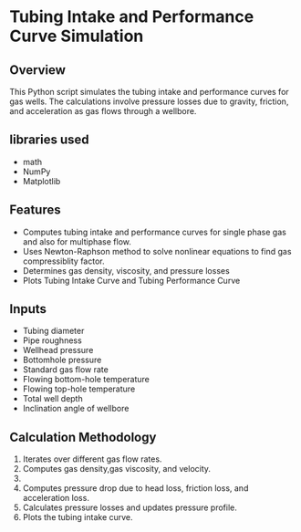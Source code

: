 # Tubing Intake and Performance Curve Simulation

## Overview
This Python script simulates the tubing intake and performance curves for gas wells. The calculations involve pressure losses due to gravity, friction, and acceleration as gas flows through a wellbore.

## libraries used
- math
- NumPy
- Matplotlib

## Features
- Computes tubing intake and performance curves for single phase gas and also for multiphase flow.
- Uses Newton-Raphson method to solve nonlinear equations to find gas compressiblity factor.
- Determines gas density, viscosity, and pressure losses
- Plots Tubing Intake Curve and Tubing Performance Curve

## Inputs
- Tubing diameter
- Pipe roughness
- Wellhead pressure
- Bottomhole pressure
- Standard gas flow rate
- Flowing bottom-hole temperature
- Flowing top-hole temperature
- Total well depth
- Inclination angle of wellbore

## Calculation Methodology
1. Iterates over different gas flow rates.
2. Computes gas density,gas viscosity,  and velocity.
3. 
4. Computes pressure drop due to head loss, friction loss, and acceleration loss.
5. Calculates pressure losses and updates pressure profile.
6. Plots the tubing intake curve.
